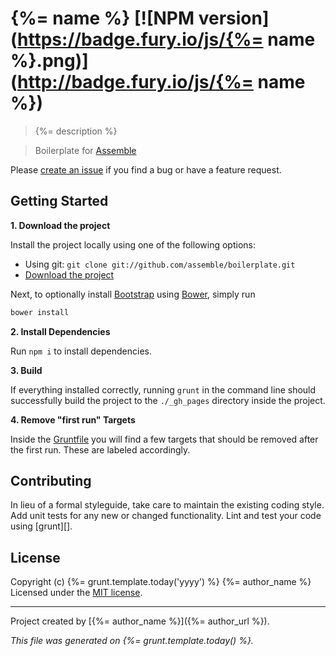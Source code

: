 # {%= name %} [![NPM version](https://badge.fury.io/js/{%= name %}.png)](http://badge.fury.io/js/{%= name %}) 

> {%= description %}

> Boilerplate for [Assemble](https://github.com/assemble/assemble)

Please [create an issue](https://github.com/assemble/boilerplate/issues) if you find a bug or have a feature request.

## Getting Started

**1. Download the project**

Install the project locally using one of the following options:

* Using git: `git clone git://github.com/assemble/boilerplate.git`
* [Download the project](https://github.com/assemble/boilerplate/archive/master.zip)

Next, to optionally install [Bootstrap](https://github.com/twbs/bootstrap) using [Bower](https://github.com/bower/bower), simply run

```bash
bower install
```

**2. Install Dependencies**

Run `npm i` to install dependencies.

**3. Build**

If everything installed correctly, running `grunt` in the command line should successfully build the project to the `./_gh_pages` directory inside the project.

**4. Remove "first run" Targets**

Inside the [Gruntfile](./Gruntfile.js) you will find a few targets that should be removed after the first run. These are labeled accordingly.

## Contributing
In lieu of a formal styleguide, take care to maintain the existing coding style. Add unit tests for any new or changed functionality. Lint and test your code using [grunt][].

## License
Copyright (c) {%= grunt.template.today('yyyy') %} {%= author_name %}
Licensed under the [MIT license](LICENSE-MIT).


***

Project created by [{%= author_name %}]({%= author_url %}).

_This file was generated on {%= grunt.template.today() %}._
